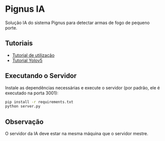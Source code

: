 # Pignus IA

Solução IA do sistema Pignus para detectar armas de fogo de pequeno porte.

## Tutoriais

* [Tutorial de utilização](https://github.com/vitorfroes/pignus-ia/blob/master/tutorial.ipynb)&nbsp;
* [Tutorial Yolov5](https://github.com/ultralytics/yolov5/wiki/Train-Custom-Data)&nbsp;

## Executando o Servidor
Instale as dependências necessárias e execute o servidor (por padrão, ele é executado na porta 3001):
```bash
pip install -r requirements.txt
python server.py
```

## Observação
O servidor da IA deve estar na mesma máquina que o servidor mestre.

